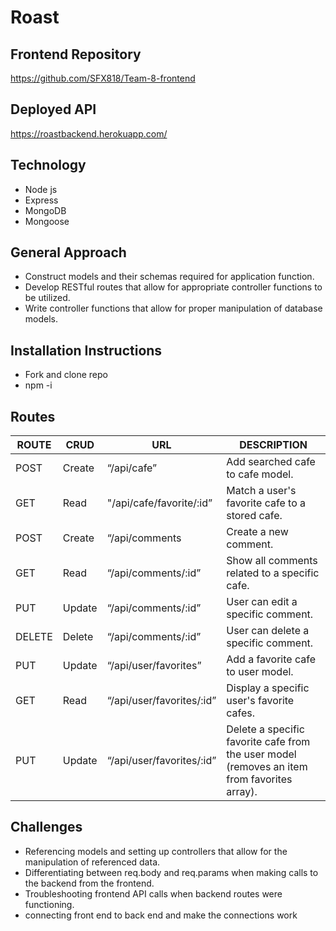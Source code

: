 # Roast
## Frontend Repository
https://github.com/SFX818/Team-8-frontend
## Deployed API
https://roastbackend.herokuapp.com/
## Technology
* Node js
* Express
* MongoDB
* Mongoose
## General Approach
* Construct models and their schemas required for application function.
* Develop RESTful routes that allow for appropriate controller functions to be utilized.
* Write controller functions that allow for proper manipulation of database models.
## Installation Instructions
* Fork and clone repo
* npm -i
## Routes

|ROUTE |CRUD  |URL           |DESCRIPTION                          |
|------|------|--------------|-------------------------------------|
|POST  |Create|“/api/cafe” |Add searched cafe to cafe model.     |
|GET   |Read  |"/api/cafe/favorite/:id”|Match a user's favorite cafe to a stored cafe.|
|POST   |Create  |“/api/comments|Create a new comment.      |
|GET  |Read|“/api/comments/:id”|Show all comments related to a specific cafe.     |
|PUT  |Update|“/api/comments/:id”|User can edit a specific comment.|
|DELETE   |Delete|“/api/comments/:id”|User can delete a specific comment.          |
|PUT|Update|“/api/user/favorites”|Add a favorite cafe to user model.         |
|GET|Read|“/api/user/favorites/:id”    |Display a specific user's favorite cafes.|
|PUT|Update|“/api/user/favorites/:id”    |Delete a specific favorite cafe from the user model (removes an item from favorites array).|

## Challenges
* Referencing models and setting up controllers that allow for the manipulation of referenced data.
* Differentiating between req.body and req.params when making calls to the backend from the frontend.
* Troubleshooting frontend API calls when backend routes were functioning.
* connecting front end to back end and make the connections work